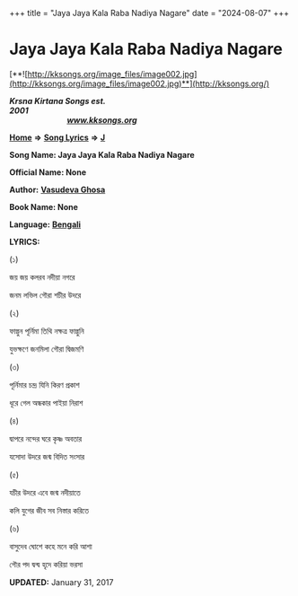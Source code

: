 +++
title = "Jaya Jaya Kala Raba Nadiya Nagare"
date = "2024-08-07"
+++

# Jaya Jaya Kala Raba Nadiya Nagare
[**![http://kksongs.org/image_files/image002.jpg](http://kksongs.org/image_files/image002.jpg)**](http://kksongs.org/)

**_Krsna Kirtana Songs est. 2001_**                                                                                                                                                 **_www.kksongs.org_**

[**Home**](http://kksongs.org/) **⇒** [**Song Lyrics**](http://kksongs.org/lyrics.html) **⇒** [**J**](http://kksongs.org/songs/song_j.html)

**Song Name: Jaya Jaya Kala Raba Nadiya Nagare**

**Official Name: None**

**Author:** [**Vasudeva Ghosa**](http://kksongs.org/authors/list/vasudeva_g.html)

**Book Name: None**

**Language:** [**Bengali**](http://kksongs.org/language/list/bengali.html)

**LYRICS:**

(১)

জয় জয় কলরব নদীয়া নগরে

জনম লভিল গৌরা শচীর উদরে

(২)

ফাল্গুন পূর্নিমা তিথি নক্ষত্র ফাল্গুনি

যুভক্ষণে জনমিলা গৌরা দ্বিজমণি

(৩)

পূর্নিমার চন্দ্র যিনি কিরণ প্রকাশ

ধূরে গেল অন্ধকার পাইয়া নিরাশ

(৪)

দ্বাপরে নন্দের ঘরে কৃষ্ণ অবতার

যসোদা উদরে জন্ম বিদিত সংসার

(৫)

যচীর উদরে এবে জন্ম নদীয়াতে

কলি যুগের জীব সব নিস্তার করিতে

(৬)

বাসুদেব ঘোশে কহে মনে করি আশা

গৌর পদ দ্বন্দ্ব হৃদে করিয়া ভরসা

**UPDATED:** January 31, 2017